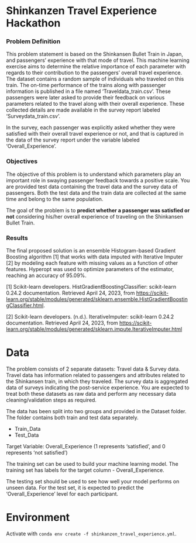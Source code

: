 # Shinkanzen Travel Experience Hackathon

### Problem Definition

This problem statement is based on the Shinkansen Bullet Train in Japan, and passengers’ experience with that mode of travel. This machine learning exercise aims to determine the relative importance of each parameter with regards to their contribution to the passengers’ overall travel experience. The dataset contains a random sample of individuals who traveled on this train. The on-time performance of the trains along with passenger information is published in a file named ‘Traveldata_train.csv’.  These passengers were later asked to provide their feedback on various parameters related to the travel along with their overall experience. These collected details are made available in the survey report labeled ‘Surveydata_train.csv’.

In the survey, each passenger was explicitly asked whether they were satisfied with their overall travel experience or not, and that is captured in the data of the survey report under the variable labeled ‘Overall_Experience’. 

### Objectives

The objective of this problem is to understand which parameters play an important role in swaying passenger feedback towards a positive scale. You are provided test data containing the travel data and the survey data of passengers. Both the test data and the train data are collected at the same time and belong to the same population.

The goal of the problem is to **predict whether a passenger was satisfied or not** considering his/her overall experience of traveling on the Shinkansen Bullet Train.

### Results

The final proposed solution is an ensemble Histogram-based Gradient Boosting algorithm [1] that works with data imputed with Iterative Imputer [2] by modeling each feature with missing values as a function of other features. Hyperopt was used to optimize parameters of the estimator, reaching an accuracy of 95.09%.

[1] Scikit-learn developers. HistGradientBoostingClassifier: scikit-learn 0.24.2 documentation. Retrieved April 24, 2023, from https://scikit-learn.org/stable/modules/generated/sklearn.ensemble.HistGradientBoostingClassifier.html.

[2] Scikit-learn developers. (n.d.). IterativeImputer: scikit-learn 0.24.2 documentation. Retrieved April 24, 2023, from https://scikit-learn.org/stable/modules/generated/sklearn.impute.IterativeImputer.html

# Data 

The problem consists of 2 separate datasets: Travel data & Survey data. Travel data has information related to passengers and attributes related to the Shinkansen train, in which they traveled. The survey data is aggregated data of surveys indicating the post-service experience. You are expected to treat both these datasets as raw data and perform any necessary data cleaning/validation steps as required.

The data has been split into two groups and provided in the Dataset folder. The folder contains both train and test data separately.

 - Train_Data
 - Test_Data

Target Variable: Overall_Experience (1 represents ‘satisfied’, and 0 represents ‘not satisfied’)

The training set can be used to build your machine learning model. The training set has labels for the target column - Overall_Experience.

The testing set should be used to see how well your model performs on unseen data. For the test set, it is expected to predict the ‘Overall_Experience’ level for each participant.

# Environment

Activate with `conda env create -f shinkanzen_travel_experience.yml`.
